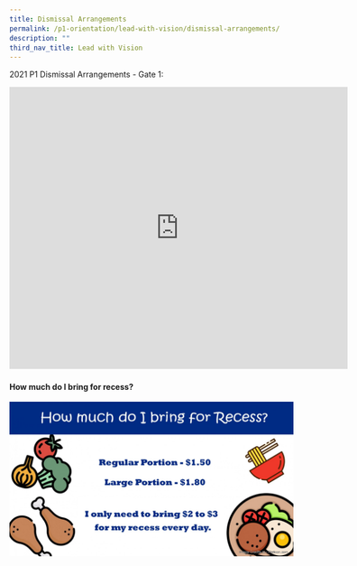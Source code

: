 ```yaml
---
title: Dismissal Arrangements
permalink: /p1-orientation/lead-with-vision/dismissal-arrangements/
description: ""
third_nav_title: Lead with Vision
---
```

2021 P1 Dismissal Arrangements - Gate 1:

<iframe width="600" height="500" src="https://www.youtube.com/embed/2kgtpRolTh8" title="YouTube video player" frameborder="0" allow="accelerometer; autoplay; clipboard-write; encrypted-media; gyroscope; picture-in-picture" allowfullscreen></iframe>

#### How much do I bring for recess?

![](/images/WhatsApp%20Image%202021-11-25.jpeg)